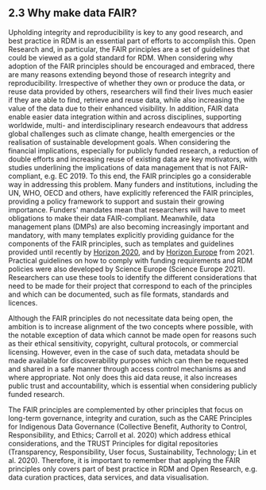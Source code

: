 ## 2.3 Why make data FAIR?

Upholding integrity and reproducibility is key to any good research, and best practice in RDM is an essential part of efforts to accomplish this. Open Research and, in particular, the FAIR principles are a set of guidelines that could be viewed as a gold standard for RDM. When considering why adoption of the FAIR principles should be encouraged and embraced, there are many reasons extending beyond those of research integrity and reproducibility. Irrespective of whether they own or produce the data, or reuse data provided by others, researchers will find their lives much easier if they are able to find, retrieve and reuse data, while also increasing the value of the data due to their enhanced visibility. In addition, FAIR data enable easier data integration within and across disciplines, supporting worldwide, multi- and interdisciplinary research endeavours that address global challenges such as climate change, health emergencies or the realisation of sustainable development goals. When considering the financial implications, especially for publicly funded research, a reduction of double efforts and increasing reuse of existing data are key motivators, with studies underlining the implications of data management that is not FAIR-compliant, e.g. EC 2019. To this end, the FAIR principles go a considerable way in addressing this problem. Many funders and institutions, including the UN, WHO, OECD and others, have explicitly referenced the FAIR principles, providing a policy framework to support and sustain their growing importance. Funders&#39; mandates mean that researchers will have to meet obligations to make their data FAIR-compliant. Meanwhile, data management plans (DMPs) are also becoming increasingly important and mandatory, with many templates explicitly providing guidance for the components of the FAIR principles, such as templates and guidelines provided until recently by [Horizon 2020](https://ec.europa.eu/research/participants/docs/h2020-funding-guide/cross-cutting-issues/open-access-data-management/data-management_en.htm), and by [Horizon Europe](https://ec.europa.eu/info/funding-tenders/opportunities/docs/2021-2027/horizon/temp-form/report/data-management-plan-template_he_en.docx) from 2021. Practical guidelines on how to comply with funding requirements and RDM policies were also developed by Science Europe (Science Europe 2021). Researchers can use these tools to identify the different considerations that need to be made for their project that correspond to each of the principles and which can be documented, such as file formats, standards and licences.

Although the FAIR principles do not necessitate data being open, the ambition is to increase alignment of the two concepts where possible, with the notable exception of data which cannot be made open for reasons such as their ethical sensitivity, copyright, cultural protocols, or commercial licensing. However, even in the case of such data, metadata should be made available for discoverability purposes which can then be requested and shared in a safe manner through access control mechanisms as and where appropriate. Not only does this aid data reuse, it also increases public trust and accountability, which is essential when considering publicly funded research.

The FAIR principles are complemented by other principles that focus on long-term governance, integrity and curation, such as the CARE Principles for Indigenous Data Governance (Collective Benefit, Authority to Control, Responsibility, and Ethics; Carroll et al. 2020) which address ethical considerations, and the TRUST Principles for digital repositories (Transparency, Responsibility, User focus, Sustainability, Technology; Lin et al. 2020). Therefore, it is important to remember that applying the FAIR principles only covers part of best practice in RDM and Open Research, e.g. data curation practices, data services, and data visualisation.